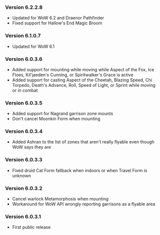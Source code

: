 ### Version 6.2.2.8

* Updated for WoW 6.2 and Draenor Pathfinder
* Fixed support for Hallow's End Magic Broom

### Version 6.1.0.7

* Updated for WoW 6.1

### Version 6.0.3.6

* Added support for mounting while moving while Aspect of the Fox, Ice Floes, Kil'jaeden's Cunning, or Spiritwalker's Grace is active
* Added support for casting Aspect of the Cheetah, Blazing Speed, Chi Torpedo, Death's Advance, Roll, Speed of Light, or Sprint while moving or in combat

### Version 6.0.3.5

* Added support for Nagrand garrison zone mounts
* Don't cancel Moonkin Form when mounting

### Version 6.0.3.4

* Added Ashran to the list of zones that aren't really flyable even though WoW says they are

### Version 6.0.3.3

* Fixed druid Cat Form fallback when indoors or when Travel Form is unknown

### Version 6.0.3.2

* Cancel warlock Metamorphosis when mounting
* Workaround for WoW API wrongly reporting garrisons as a flyable area

### Version 6.0.3.1

* First public release
